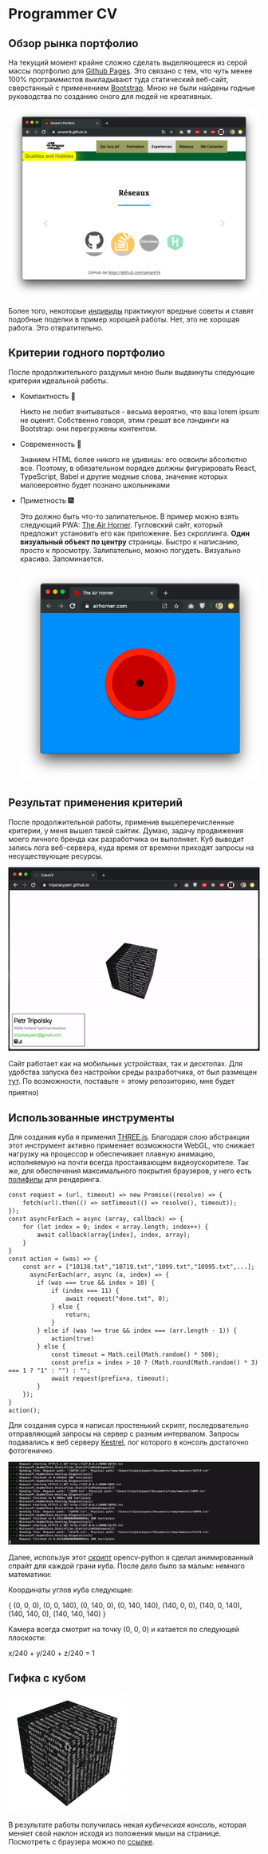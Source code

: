 # Programmer CV

## Обзор рынка портфолио

На текущий момент крайне сложно сделать выделяющееся из серой массы портфолио для [Github Pages](https://pages.github.com/). Это связано с тем, что чуть менее 100% программистов выкладывают туда статический веб-сайт, сверстанный c применением [Bootstrap](https://getbootstrap.com/). Мною не были найдены годные руководства по созданию оного для людей не креативных.

![Сайт, созданный интересной личностью](./media/amare16.png)

Более того, некоторые [индивиды](https://github.com/simplonco/portfolio#montreuil---promo-5) практикуют вредные советы и ставят подобные поделки в пример хорошей работы. Нет, это не хорошая работа. Это отвратительно.

## Критерии годного портфолио

После продолжительного раздумья мною были выдвинуты следующие критерии идеальной работы.

 - Компактность :dancers:

    Никто не любит вчитываться - весьма вероятно, что ваш lorem ipsum не оценят. Собственно говоря, этим грешат все лэндинги на Bootstrap: они перегружены контентом.

 - Современность :office:

    Знанием HTML более никого не удивишь: его освоили абсолютно все. Поэтому, в обязательном порядке должны фигурировать React, TypeScript, Babel и другие модные слова, значение которых маловероятно будет познано школьниками

 - Приметность :fireworks:

    Это должно быть что-то залипательное. В пример можно взять следующий PWA: [The Air Horner](https://airhorner.com/). Гугловский сайт,  который предложит установить его как приложение. Без скроллинга. **Один визуальный объект по центру** страницы. Быстро к написанию, просто к просмотру. Залипательно, можно погудеть. Визуально красиво.  Запоминается.

    ![The Air horner](./media/airhorner.png)


## Результат применения критерий

После продолжительной работы, применив вышеперечисленные критерии, у меня вышел такой сайтик. Думаю, задачу продвижения моего личного бренда как разработчика он выполняет. Куб выводит запись лога веб-сервера, куда время от времени приходят запросы на несуществующие ресурсы.

![Cube](./media/tripolskypetr.gif)

Сайт работает как на мобильных устройствах, так и десктопах. Для удобства запуска без настройки среды разработчика, от был размещен [тут](https://tripolskypetr.github.io/). По возможности, поставьте :star: этому репозиторию, мне будет приятно)

## Использованные инструменты

Для создания куба я применил [THREE.js](https://threejs.org/). Благодаря слою абстракции этот инструмент активно применяет возможности WebGL, что снижает нагрузку на процессор и обеспечивает плавную анимацию, исполняемую на почти всегда простаивающем видеоускорителе. Так же, для обеспечения максимального покрытия браузеров, у него есть [полифилы](https://github.com/mrdoob/three.js/tree/master/examples/js/renderers) для рендеринга.

```
const request = (url, timeout) => new Promise((resolve) => {
    fetch(url).then(() => setTimeout(() => resolve(), timeout));
});
const asyncForEach = async (array, callback) => {
    for (let index = 0; index < array.length; index++) {
        await callback(array[index], index, array);
    }
}
const action = (was) => {
    const arr = ["10138.txt","10719.txt","1099.txt","10995.txt",...];
	  asyncForEach(arr, async (a, index) => {
        if (was === true && index > 10) {
            if (index === 11) {
                await request("done.txt", 0);
            } else {
                return;
            }
        } else if (was !== true && index === (arr.length - 1)) {
            action(true)
        } else {
            const timeout = Math.ceil(Math.random() * 500);
            const prefix = index > 10 ? (Math.round(Math.random() * 3) === 1 ? "1" : "") : "";
            await request(prefix+a, timeout);
        }
    });
}
action();
```

Для создания сурса я написал простенький скрипт, последовательно отправляющий запросы на сервер с разным интервалом. Запросы подавались к веб серверу [Kestrel](https://docs.microsoft.com/en-us/aspnet/core/fundamentals/servers/kestrel?view=aspnetcore-3.0), лог которого в консоль достаточно фотогенично. 

![Вырезка](./media/cutted.gif)

Далее, используя этот [скрипт](./util/build_texture.py) opencv-python я сделал анимированный спрайт для каждой грани куба. После дело было за малым: немного математики:

Координаты углов куба следующие:

{ (0, 0, 0), (0, 0, 140), (0, 140, 0), (0, 140, 140), (140, 0, 0), (140, 0, 140), (140, 140, 0), (140, 140, 140) }


Камера всегда смотрит на точку (0, 0, 0) и катается по следующей плоскости:

x/240 + y/240 + z/240 = 1

##  Гифка с кубом

![Куб](./media/cube.gif)

В результате работы получилась некая *кубическая консоль*, которая меняет свой наклон исходя из положения мыши на странице. Посмотреть с браузера можно по [ссылке](https://tripolskypetr.github.io/).